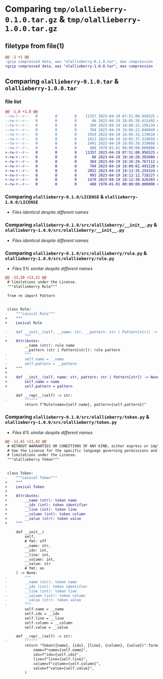 # Comparing `tmp/olallieberry-0.1.0.tar.gz` & `tmp/olallieberry-1.0.0.tar.gz`

## filetype from file(1)

```diff
@@ -1 +1 @@
-gzip compressed data, was "olallieberry-0.1.0.tar", max compression
+gzip compressed data, was "olallieberry-1.0.0.tar", max compression
```

## Comparing `olallieberry-0.1.0.tar` & `olallieberry-1.0.0.tar`

### file list

```diff
@@ -1,8 +1,8 @@
--rw-r--r--   0        0        0    11357 2023-04-19 07:51:00.956525 olallieberry-0.1.0/LICENSE
--rw-r--r--   0        0        0       86 2023-04-19 18:05:20.631492 olallieberry-0.1.0/README.md
--rw-r--r--   0        0        0      369 2023-04-19 18:06:32.156134 olallieberry-0.1.0/pyproject.toml
--rw-r--r--   0        0        0      704 2023-04-19 18:06:22.048049 olallieberry-0.1.0/src/olallieberry/__init__.py
--rw-r--r--   0        0        0     1919 2023-04-19 18:05:33.119610 olallieberry-0.1.0/src/olallieberry/lexer.py
--rw-r--r--   0        0        0     1013 2023-04-19 18:05:37.319650 olallieberry-0.1.0/src/olallieberry/rule.py
--rw-r--r--   0        0        0     1491 2023-04-19 18:05:39.319668 olallieberry-0.1.0/src/olallieberry/token.py
--rw-r--r--   0        0        0      480 1970-01-01 00:00:00.000000 olallieberry-0.1.0/PKG-INFO
+-rw-r--r--   0        0        0    11357 2023-04-19 07:51:00.956525 olallieberry-1.0.0/LICENSE
+-rw-r--r--   0        0        0       86 2023-04-19 18:16:20.303086 olallieberry-1.0.0/README.md
+-rw-r--r--   0        0        0      369 2023-04-19 18:16:29.767112 olallieberry-1.0.0/pyproject.toml
+-rw-r--r--   0        0        0      704 2023-04-19 18:09:02.493228 olallieberry-1.0.0/src/olallieberry/__init__.py
+-rw-r--r--   0        0        0     2052 2023-04-19 18:12:35.254324 olallieberry-1.0.0/src/olallieberry/lexer.py
+-rw-r--r--   0        0        0      993 2023-04-19 18:12:12.718227 olallieberry-1.0.0/src/olallieberry/rule.py
+-rw-r--r--   0        0        0     1478 2023-04-19 18:12:30.426303 olallieberry-1.0.0/src/olallieberry/token.py
+-rw-r--r--   0        0        0      480 1970-01-01 00:00:00.000000 olallieberry-1.0.0/PKG-INFO
```

### Comparing `olallieberry-0.1.0/LICENSE` & `olallieberry-1.0.0/LICENSE`

 * *Files identical despite different names*

### Comparing `olallieberry-0.1.0/src/olallieberry/__init__.py` & `olallieberry-1.0.0/src/olallieberry/__init__.py`

 * *Files identical despite different names*

### Comparing `olallieberry-0.1.0/src/olallieberry/rule.py` & `olallieberry-1.0.0/src/olallieberry/rule.py`

 * *Files 5% similar despite different names*

```diff
@@ -13,20 +13,21 @@
 # limitations under the License.
 """olallieberry Rule"""
 
 from re import Pattern
 
 
 class Rule:
-    """Lexical Rule"""
+    """
+    Lexical Rule
 
-    def __init__(self, __name: str, __pattern: str | Pattern[str]) -> None:
-        """
+    Attributes:
         __name (str): rule name
         __pattern (str | Pattern[str]): rule pattern
-        """
-        self.name = __name
-        self.pattern = __pattern
+    """
+
+    def __init__(self, name: str, pattern: str | Pattern[str]) -> None:
+        self.name = name
+        self.pattern = pattern
 
     def __repr__(self) -> str:
-        """"""
         return f"Rule(name={self.name}, pattern={self.pattern})"
```

### Comparing `olallieberry-0.1.0/src/olallieberry/token.py` & `olallieberry-1.0.0/src/olallieberry/token.py`

 * *Files 6% similar despite different names*

```diff
@@ -11,41 +11,42 @@
 # WITHOUT WARRANTIES OR CONDITIONS OF ANY KIND, either express or implied.
 # See the License for the specific language governing permissions and
 # limitations under the License.
 """olallieberry Token"""
 
 
 class Token:
-    """Lexical Token"""
+    """
+    Lexical Token
+
+    Attributes:
+        __name (str): token name
+        __idx (int): token identifier
+        __line (int): token line
+        __column (int): token column
+        __value (str): token value
+    """
 
     def __init__(
         self,
         # fmt: off
         __name: str,
         __idx: int,
         __line: int,
         __column: int,
         __value: str
         # fmt: on
     ) -> None:
-        """
-        __name (str): token name
-        __idx (int): token identifier
-        __line (int): token line 
-        __column (int): token column
-        __value (str): token value
-        """
         self.name = __name
         self.idx = __idx
         self.line = __line
         self.column = __column
         self.value = __value
 
     def __repr__(self) -> str:
-        """"""
         return "Token({name}, {idx}, {line}, {column}, {value})".format(
             name=f"name={self.name}",
             idx=f"idx={self.idx}",
             line=f"line={self.line}",
             column=f"column={self.column}",
             value=f"value={self.value}",
         )
```

